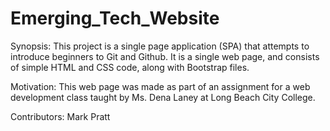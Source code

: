 # Emerging_Tech_Website

Synopsis:  This project is a single page application (SPA) that attempts to introduce beginners to Git and Github.  It is a single 
web page, and consists of simple HTML and CSS code, along with Bootstrap files.


Motivation:  This web page was made as part of an assignment for a web development class taught by Ms. Dena Laney at Long Beach City 
College.

Contributors:  Mark Pratt
